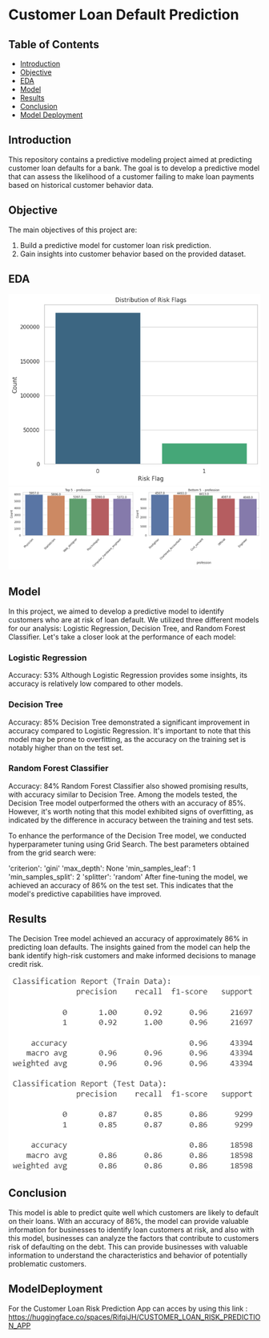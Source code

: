 # Customer Loan Default Prediction

## Table of Contents
- [Introduction](#introduction)
- [Objective](#objective)
- [EDA](#EDA)
- [Model](#model)
- [Results](#results)
- [Conclusion](#Conclusion)
- [Model Deployment](#ModelDeployment)

## Introduction
This repository contains a predictive modeling project aimed at predicting customer loan defaults for a bank. The goal is to develop a predictive model that can assess the likelihood of a customer failing to make loan payments based on historical customer behavior data.

## Objective
The main objectives of this project are:
1. Build a predictive model for customer loan risk prediction.
2. Gain insights into customer behavior based on the provided dataset.

## EDA
![Alt Text](target.png)
![Alt Text](top5.png)

## Model
In this project, we aimed to develop a predictive model to identify customers who are at risk of loan default. We utilized three different models for our analysis: Logistic Regression, Decision Tree, and Random Forest Classifier. Let's take a closer look at the performance of each model:

### Logistic Regression
Accuracy: 53%
Although Logistic Regression provides some insights, its accuracy is relatively low compared to other models.
### Decision Tree
Accuracy: 85%
Decision Tree demonstrated a significant improvement in accuracy compared to Logistic Regression. It's important to note that this model may be prone to overfitting, as the accuracy on the training set is notably higher than on the test set.
### Random Forest Classifier
Accuracy: 84%
Random Forest Classifier also showed promising results, with accuracy similar to Decision Tree.
Among the models tested, the Decision Tree model outperformed the others with an accuracy of 85%. However, it's worth noting that this model exhibited signs of overfitting, as indicated by the difference in accuracy between the training and test sets.

To enhance the performance of the Decision Tree model, we conducted hyperparameter tuning using Grid Search. The best parameters obtained from the grid search were:

'criterion': 'gini'
'max_depth': None
'min_samples_leaf': 1
'min_samples_split': 2
'splitter': 'random'
After fine-tuning the model, we achieved an accuracy of 86% on the test set. This indicates that the model's predictive capabilities have improved.

## Results
The Decision Tree model achieved an accuracy of approximately 86% in predicting loan defaults. The insights gained from the model can help the bank identify high-risk customers and make informed decisions to manage credit risk.

![Alt Text](classificationReport.png)

## Conclusion
This model is able to predict quite well which customers are likely to default on their loans. With an accuracy of 86%, the model can provide valuable information for businesses to identify loan customers at risk, and also with this model, businesses can analyze the factors that contribute to customers risk of defaulting on the debt. This can provide businesses with valuable information to understand the characteristics and behavior of potentially problematic customers. 

## ModelDeployment
For the Customer Loan Risk Prediction App can acces by using this link : 
https://huggingface.co/spaces/RifqiJH/CUSTOMER_LOAN_RISK_PREDICTION_APP


